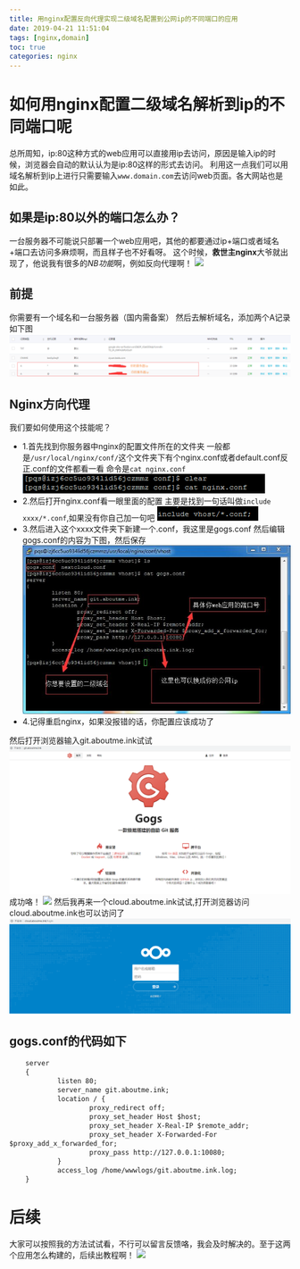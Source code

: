 ```yaml
---
title: 用nginx配置反向代理实现二级域名配置到公网ip的不同端口的应用
date: 2019-04-21 11:51:04
tags: [nginx,domain]
toc: true 
categories: nginx
---
```

# 如何用nginx配置二级域名解析到ip的不同端口呢
总所周知，ip:80这种方式的web应用可以直接用ip去访问，原因是输入ip的时候，浏览器会自动的默认认为是ip:80这样的形式去访问。
利用这一点我们可以用域名解析到ip上进行只需要输入`www.domain.com`去访问web页面。各大网站也是如此。
## 如果是ip:80以外的端口怎么办？
一台服务器不可能说只部署一个web应用吧，其他的都要通过ip+端口或者域名+端口去访问多麻烦啊，而且样子也不好看呀。
这个时候，**救世主nginx**大爷就出现了，他说我有很多的*NB功能*啊，例如反向代理啊！
![](http://aboutme.ink/pqs/img/nb.gif)
## 前提
你需要有一个域名和一台服务器（国内需备案）
然后去解析域名，添加两个A记录如下图
![](用nginx配置反向代理实现二级域名配置到公网ip的不同端口的应用/0.png)
## Nginx方向代理
我们要如何使用这个技能呢？

- 1.首先找到你服务器中nginx的配置文件所在的文件夹
    一般都是`/usr/local/nginx/conf/`这个文件夹下有个nginx.conf或者default.conf反正.conf的文件都看一看
    命令是`cat nginx.conf`
    ![](用nginx配置反向代理实现二级域名配置到公网ip的不同端口的应用/1.png)
- 2.然后打开nginx.conf看一眼里面的配置
    主要是找到一句话叫做`include xxxx/*.conf`,如果没有你自己加一句吧
    ![](用nginx配置反向代理实现二级域名配置到公网ip的不同端口的应用/2.png)
- 3.然后进入这个xxxx文件夹下新建一个.conf，我这里是gogs.conf
    然后编辑gogs.conf的内容为下图，然后保存
    ![](用nginx配置反向代理实现二级域名配置到公网ip的不同端口的应用/3.jpg)
- 4.记得重启nginx，如果没报错的话，你配置应该成功了

然后打开浏览器输入git.aboutme.ink试试
![](用nginx配置反向代理实现二级域名配置到公网ip的不同端口的应用/5.png)
成功咯！
![](http://aboutme.ink/pqs/img/wen.gif)
然后我再来一个cloud.aboutme.ink试试,打开浏览器访问 cloud.aboutme.ink也可以访问了
![](用nginx配置反向代理实现二级域名配置到公网ip的不同端口的应用/6.png)

## gogs.conf的代码如下
``` 
    server
    {
            listen 80;
            server_name git.aboutme.ink;
            location / {
                    proxy_redirect off;
                    proxy_set_header Host $host;
                    proxy_set_header X-Real-IP $remote_addr;
                    proxy_set_header X-Forwarded-For $proxy_add_x_forwarded_for;
                    proxy_pass http://127.0.0.1:10080;
            }
            access_log /home/wwwlogs/git.aboutme.ink.log;
    }

```
# 后续
大家可以按照我的方法试试看，不行可以留言反馈咯，我会及时解决的。至于这两个应用怎么构建的，后续出教程啊！
![](http://aboutme.ink/pqs/img/huanhu.gif)